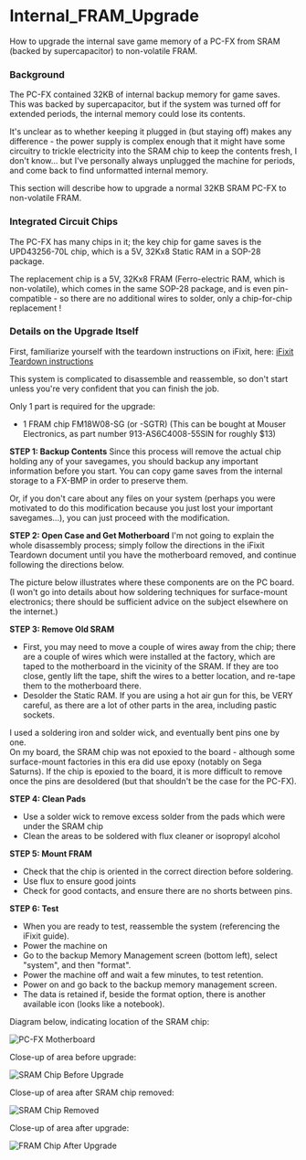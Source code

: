 # Internal_FRAM_Upgrade

How to upgrade the internal save game memory of a PC-FX from SRAM (backed by supercapacitor) to non-volatile FRAM.


### Background

The PC-FX contained 32KB of internal backup memory for game saves. This was backed by supercapacitor, but if the
system was turned off for extended periods, the internal memory could lose its contents.

It's unclear as to whether keeping it plugged in (but staying off) makes any difference - the power supply is
complex enough that it might have some circuitry to trickle electricity into the SRAM chip to keep the contents
fresh, I don't know... but I've personally always unplugged the machine for periods, and come back to find
unformatted internal memory.

This section will describe how to upgrade a normal 32KB SRAM PC-FX to non-volatile FRAM.

### Integrated Circuit Chips

The PC-FX has many chips in it; the key chip for game saves is the UPD43256-70L chip, which is a 5V,
32Kx8 Static RAM in a SOP-28 package.

The replacement chip is a 5V, 32Kx8 FRAM (Ferro-electric RAM, which is non-volatile), which comes in
the same SOP-28 package, and is even pin-compatible - so there are no additional wires to solder, only
a chip-for-chip replacement !


### Details on the Upgrade Itself

First, familiarize yourself with the teardown instructions on iFixit, here:
[iFixit Teardown instructions](https://www.ifixit.com/Teardown/NEC+PC-FX+Teardown/148628)

This system is complicated to disassemble and reassemble, so don't start unless you're very confident
that you can finish the job.

Only 1 part is required for the upgrade:
 - 1 FRAM chip FM18W08-SG (or -SGTR) (This can be bought at Mouser Electronics, as part number 913-AS6C4008-55SIN for roughly $13)

**STEP 1: Backup Contents**
Since this process will remove the actual chip holding any of your savegames, you should backup any
important information before you start.  You can copy game saves from the internal storage to a FX-BMP
in order to preserve them.

Or, if you don't care about any files on your system (perhaps you were motivated to do this modification because
you just lost your important savegames...), you can just proceed with the modification.

**STEP 2: Open Case and Get Motherboard**
I'm not going to explain the whole disassembly process; simply follow the directions in the iFixit Teardown
document until you have the motherboard removed, and continue following the directions below.

The picture below illustrates where these components are on the PC board.
(I won't go into details about how soldering techniques for surface-mount electronics; there should
be sufficient advice on the subject elsewhere on the internet.)

**STEP 3: Remove Old SRAM**
 - First, you may need to move a couple of wires away from the chip; there are a couple of wires which were
installed at the factory, which are taped to the motherboard in the vicinity of the SRAM. If they are too
close, gently lift the tape, shift the wires to a better location, and re-tape them to the motherboard there.
 - Desolder the Static RAM.  If you are using a hot air gun for this, be VERY careful, as there are a lot
of other parts in the area, including pastic sockets.  

I used a soldering iron and solder wick, and eventually bent pins one by one.\
On my board, the SRAM chip was not epoxied to the board - although some surface-mount factories in this era
did use epoxy (notably on Sega Saturns). If the chip is epoxied to the board, it is more difficult to remove
once the pins are desoldered (but that shouldn't be the case for the PC-FX).

**STEP 4: Clean Pads**
 - Use a solder wick to remove excess solder from the pads which were under the SRAM chip
 - Clean the areas to be soldered with flux cleaner or isopropyl alcohol

**STEP 5: Mount FRAM**
 - Check that the chip is oriented in the correct direction before soldering.
 - Use flux to ensure good joints
 - Check for good contacts, and ensure there are no shorts between pins.

**STEP 6: Test**
 - When you are ready to test, reassemble the system (referencing the iFixit guide).
 - Power the machine on
 - Go to the backup Memory Management screen (bottom left), select "system", and then "format".
 - Power the machine off and wait a few minutes, to test retention.
 - Power on and go back to the backup memory management screen.
 - The data is retained if, beside the format option, there is another available icon (looks like a notebook).

Diagram below, indicating location of the SRAM chip:

![PC-FX Motherboard](images/NEC-PC-FX-Motherboard_SRAM_chip.jpg)


Close-up of area before upgrade:

![SRAM Chip Before Upgrade](images/FRAM_upgrade_before_closeup.jpg)


Close-up of area after SRAM chip removed:

![SRAM Chip Removed](images/FRAM_upgrade_SRAM_removed.jpg)


Close-up of area after upgrade:

![FRAM Chip After Upgrade](images/FRAM_upgrade_after_closeup.jpg)

